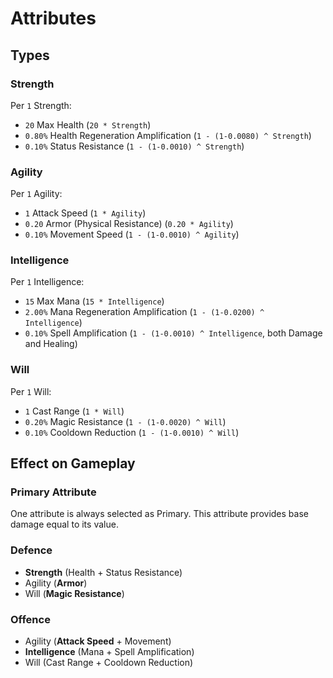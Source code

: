 # Attributes

## Types

### Strength
Per `1` Strength:
- `20` Max Health (`20 * Strength`)
- `0.80%` Health Regeneration Amplification (`1 - (1-0.0080) ^ Strength`)
- `0.10%` Status Resistance (`1 - (1-0.0010) ^ Strength`)

### Agility
Per `1` Agility:
- `1` Attack Speed (`1 * Agility`)
- `0.20` Armor (Physical Resistance) (`0.20 * Agility`)
- `0.10%` Movement Speed (`1 - (1-0.0010) ^ Agility`)

### Intelligence
Per `1` Intelligence:
- `15` Max Mana (`15 * Intelligence`)
- `2.00%` Mana Regeneration Amplification (`1 - (1-0.0200) ^ Intelligence`)
- `0.10%` Spell Amplification (`1 - (1-0.0010) ^ Intelligence`, both Damage and Healing)

### Will
Per `1` Will:
- `1` Cast Range (`1 * Will`)
- `0.20%` Magic Resistance (`1 - (1-0.0020) ^ Will`)
- `0.10%` Cooldown Reduction (`1 - (1-0.0010) ^ Will`)

## Effect on Gameplay

### Primary Attribute
One attribute is always selected as Primary.
This attribute provides base damage equal to its value.

### Defence
- **Strength** (Health + Status Resistance)
- Agility (**Armor**)
- Will (**Magic Resistance**)

### Offence
- Agility (**Attack Speed** + Movement)
- **Intelligence** (Mana + Spell Amplification)
- Will (Cast Range + Cooldown Reduction)
